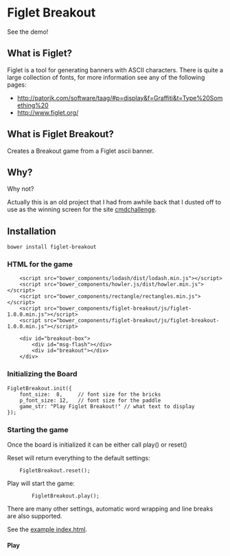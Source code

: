 # Figlet Breakout

See the demo!

## What is Figlet?

Figlet is a tool for generating banners with ASCII characters. There is quite
a large collection of fonts, for more information see any of the following pages:
* http://patorjk.com/software/taag/#p=display&f=Graffiti&t=Type%20Something%20
* http://www.figlet.org/

## What is Figlet Breakout?

Creates a Breakout game from a Figlet ascii banner.

## Why?

Why not?

Actually this is an old project that I had from awhile back that I dusted off to use as the winning screen for the site [cmdchallenge](https://cmdchallenge.com).

## Installation

```
bower install figlet-breakout
```

### HTML for the game


```
    <script src="bower_components/lodash/dist/lodash.min.js"></script>
    <script src="bower_components/howler.js/dist/howler.min.js"></script>
    <script src="bower_components/rectangle/rectangles.min.js"></script>
    <script src="bower_components/figlet-breakout/js/figlet-1.0.0.min.js"></script>
    <script src="bower_components/figlet-breakout/js/figlet-breakout-1.0.0.min.js"></script>

    <div id="breakout-box">
        <div id="msg-flash"></div>
        <div id="breakout"></div>
    </div>
```

### Initializing the Board

```
FigletBreakout.init({
    font_size:  8,     // font size for the bricks
    p_font_size: 12,   // font size for the paddle
    game_str: "Play Figlet Breakout!" // what text to display
});
```

### Starting the game

Once the board is initialized it can be either call play() or reset()

Reset will return everything to the default settings:
```
    FigletBreakout.reset();
```
Play will start the game:
```
        FigletBreakout.play();
```

There are many other settings, automatic word wrapping and line breaks
are also supported.

See the [example index.html](https://github.com/figlet-breakout/index.html).

#### Play






